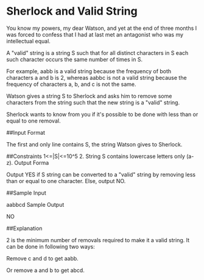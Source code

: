 # Sherlock and Valid String
You know my powers, my dear Watson, and yet at the end of three months I was forced to confess that I had at last met an antagonist who was my intellectual equal.

A "valid" string is a string S  such that for all distinct characters in  S each such character occurs the same number of times in S.

For example, aabb is a valid string because the frequency of both characters a and b is 2, whereas aabbc is not a valid string because the frequency of characters a, b, and c is not the same.

Watson gives a string S to Sherlock and asks him to remove some characters from the string such that the new string is a "valid" string.

Sherlock wants to know from you if it's possible to be done with less than or equal to one removal.

##Input Format

The first and only line contains S, the string Watson gives to Sherlock.

##Constraints
1<=|S|<=10^5
2. String  S contains lowercase letters only (a-z).
Output Forma

Output YES if S string  can be converted to a "valid" string by removing less than or equal to one character. 
Else, output NO.

##Sample Input

aabbcd
Sample Output

NO

##Explanation

2 is the minimum number of removals required to make it a valid string. It can be done in following two ways:

Remove c and d to get aabb. 

Or remove a and b to get abcd.
```
